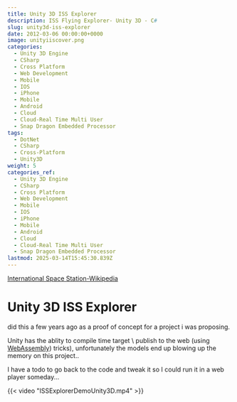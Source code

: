 ```yaml
---
title: Unity 3D ISS Explorer
description: ISS Flying Explorer- Unity 3D - C#
slug: unity3d-iss-explorer
date: 2012-03-06 00:00:00+0000
image: unityiiscover.png
categories:
  - Unity 3D Engine
  - CSharp
  - Cross Platform
  - Web Development
  - Mobile
  - IOS
  - iPhone
  - Mobile
  - Android
  - Cloud
  - Cloud-Real Time Multi User
  - Snap Dragon Embedded Processor
tags:
  - DotNet
  - CSharp
  - Cross-Platform
  - Unity3D
weight: 5
categories_ref:
  - Unity 3D Engine
  - CSharp
  - Cross Platform
  - Web Development
  - Mobile
  - IOS
  - iPhone
  - Mobile
  - Android
  - Cloud
  - Cloud-Real Time Multi User
  - Snap Dragon Embedded Processor
lastmod: 2025-03-14T15:45:30.839Z
---
```

[International Space Station-Wikipedia](https://en.wikipedia.org/wiki/International_Space_Station)

# Unity 3D ISS Explorer

did this a few years ago as a proof of concept for a project i was proposing.

Unity has the ablity to compile time target \ publish to the web (using [WebAssembly](https://en.wikipedia.org/wiki/WebAssembly)) tricks), unfortunately the models end up blowing up the memory on this project..

I have a todo to go back to the code and tweak it so I could run it in a web player someday...

{{< video "ISSExplorerDemoUnity3D.mp4" >}}
